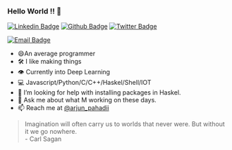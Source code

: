 ### Hello World !! 👋



[![Linkedin Badge](https://img.shields.io/badge/-LinkedIn-blue?style=flat-square&logo=Linkedin&logoColor=white&link=https://www.linkedin.com/in/arjun-kashyap-099384116/)](https://www.linkedin.com/in/arjun-kashyap-099384116/)
[![Github Badge](https://img.shields.io/badge/-Github-000?style=flat-square&logo=Github&logoColor=white&link=https://github.com/bing101)](https://github.com/bing101/)
[![Twitter Badge](https://img.shields.io/badge/-Twitter-C13584?style=flat-square&labelColor=C13584&logo=twitter&logoColor=blue&link=https://twitter.com/arjun_pahadii)](https://twitter.com/arjun_pahadii)

[![Email Badge](https://img.shields.io/badge/-Email-3ABFE6?style=flat-square&logo=minutemailer&logoColor=white&link=arj.kashyap123@gmail.com)](mailto:arj.kashyap123@gmail.com)


- 😄An average programmer
- 🛠️ I like making things
- 👁️ Currently into Deep Learning
- 💻 Javascript/Python/C/C++/Haskel/Shell/IOT
- 🤔 I’m looking for help with installing packages in Haskel.
- 💬 Ask me about what M working on these days.
- 📫 Reach me at <a href="https://twitter.com/arjun_pahadii">@arjun_pahadii</a>

> Imagination will often carry us to worlds that never were. But without it we go nowhere. <br> - Carl Sagan
